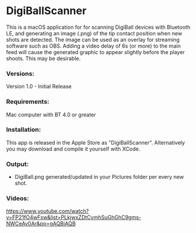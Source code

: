 

# DigiBallScanner
This is a macOS application for for scanning DigiBall devices with Bluetooth LE, and generating an image (.png) of the tip contact position when new shots are detected. The image can be used as an overlay for streaming software such as OBS. Adding a video delay of 6s (or more) to the main feed will cause the generated graphic to appear slightly before the player shoots. This may be desirable.

### Versions:
Version 1.0 - Initial Release

### Requirements:

Mac computer with BT 4.0 or greater

### Installation:

This app is released in the Apple Store as "DigiBallScanner". Alternatively you may download and compile it yourself with XCode. 

### Output:

 - DigiBall.png generated/updated in your Pictures folder per every new shot.

### Videos:

https://www.youtube.com/watch?v=FP21fO4wFxw&list=PLkjwxZDtCvmhSuGhGhC9gms-NWCeAy0Ar&pp=gAQBiAQB

